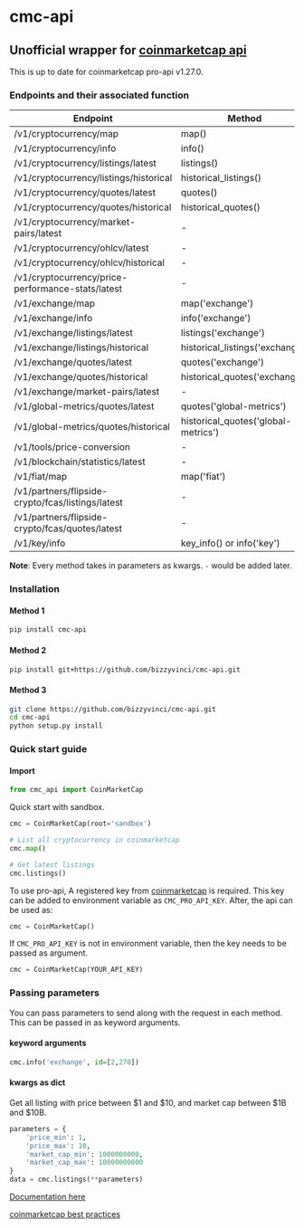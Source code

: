 # cmc-api

## Unofficial wrapper for [coinmarketcap api](https://coinmarketcap.com/api)

This is up to date for coinmarketcap pro-api v1.27.0.

### Endpoints and their associated function
| Endpoint                          | Method            |
| --------------------------------- | ----------------- |
| /v1/cryptocurrency/map            | map()             |
| /v1/cryptocurrency/info           | info()            |
| /v1/cryptocurrency/listings/latest| listings()        |
| /v1/cryptocurrency/listings/historical| historical_listings() |
| /v1/cryptocurrency/quotes/latest  | quotes()          |
| /v1/cryptocurrency/quotes/historical  | historical_quotes()   |
| /v1/cryptocurrency/market-pairs/latest| -             |
| /v1/cryptocurrency/ohlcv/latest   | -                 |
| /v1/cryptocurrency/ohlcv/historical   | -             |
| /v1/cryptocurrency/price-performance-stats/latest | - |
| /v1/exchange/map                  | map('exchange')   |
| /v1/exchange/info                 | info('exchange')  |
| /v1/exchange/listings/latest      | listings('exchange')  |
| /v1/exchange/listings/historical  | historical_listings('exchange')   |
| /v1/exchange/quotes/latest        | quotes('exchange')|
| /v1/exchange/quotes/historical    | historical_quotes('exchange') |
| /v1/exchange/market-pairs/latest  | -                 |
| /v1/global-metrics/quotes/latest  | quotes('global-metrics')  |
| /v1/global-metrics/quotes/historical  | historical_quotes('global-metrics')   |
| /v1/tools/price-conversion        | -                 |
| /v1/blockchain/statistics/latest  | -                 |
| /v1/fiat/map                      | map('fiat')       |
| /v1/partners/flipside-crypto/fcas/listings/latest | - |
| /v1/partners/flipside-crypto/fcas/quotes/latest   | - |
| /v1/key/info                      | key_info() or info('key') |

**Note**: Every method takes in parameters as kwargs. `-` would be added later.

### Installation
#### Method 1
```bash
pip install cmc-api
```

#### Method 2
```bash
pip install git+https://github.com/bizzyvinci/cmc-api.git
```

#### Method 3
```bash
git clone https://github.com/bizzyvinci/cmc-api.git
cd cmc-api
python setup.py install
```

### Quick start guide
#### Import
```python
from cmc_api import CoinMarketCap
```

Quick start with sandbox.
```python
cmc = CoinMarketCap(root='sandbox')

# List all cryptocurrency in coinmarketcap
cmc.map()

# Get latest listings
cmc.listings()
```

To use pro-api, A registered key from [coinmarketcap](https://coinmarketcap.com/api) is required. This key can be added to environment variable as `CMC_PRO_API_KEY`. After, the api can be used as:
```python
cmc = CoinMarketCap()
```

If `CMC_PRO_API_KEY` is not in environment variable, then the key needs to be passed as argument.
```python
cmc = CoinMarketCap(YOUR_API_KEY)
```

### Passing parameters
You can pass parameters to send along with the request in each method. This can be passed in as keyword arguments.

#### keyword arguments
```python
cmc.info('exchange', id=[2,270])
```

#### kwargs as dict
Get all listing with price between $1 and $10, and market cap between $1B and $10B.
```python
parameters = {
    'price_min': 1,
    'price_max': 10,
    'market_cap_min': 1000000000,
    'market_cap_max': 10000000000
}
data = cmc.listings(**parameters)
```

[Documentation here]()

[coinmarketcap best practices](https://coinmarketcap.com/api/documentation/v1/#section/Best-Practices)
